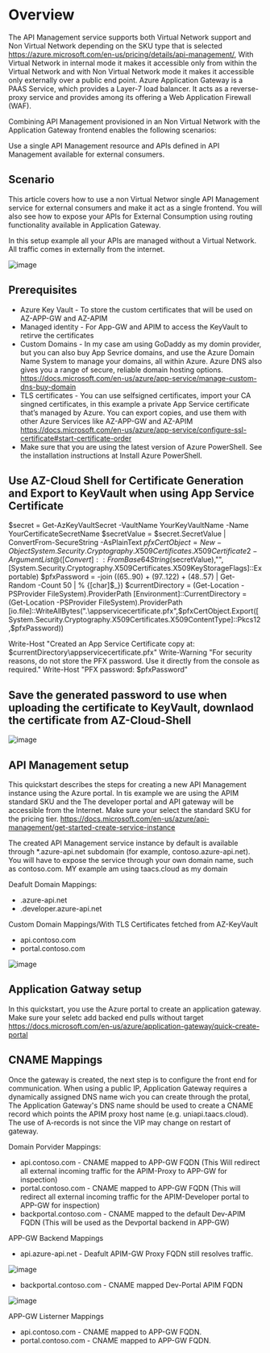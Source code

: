 # Overview

The API Management service supports both Virtual Network support and Non Virtual Network depending on the SKU type that is selected https://azure.microsoft.com/en-us/pricing/details/api-management/, With Virtual Network in internal mode it makes it accessible only from within the Virtual Network and with Non Virtual Network mode it makes it accessible only externally over a public end point. Azure Application Gateway is a PAAS Service, which provides a Layer-7 load balancer. It acts as a reverse-proxy service and provides among its offering a Web Application Firewall (WAF).

Combining API Management provisioned in an Non Virtual Network with the Application Gateway frontend enables the following scenarios:

Use a single API Management resource and APIs defined in API Management available for external consumers.


## Scenario

This article covers how to use a non Virtual Networ single API Management service for external consumers and make it act as a single frontend. You will also see how to expose your APIs for External Consumption using routing functionality available in Application Gateway. 

In this setup example all your APIs are managed without a Virtual Network. All traffic comes in externally from the internet.

![image](https://user-images.githubusercontent.com/81341827/121389809-c49eb480-c91a-11eb-95ea-04a09fec2803.png)

## Prerequisites

- Azure Key Vault - To store the custom certificates that will be used on AZ-APP-GW and AZ-APIM
- Managed identity - For App-GW and APIM to access the KeyVault to retirve the certificates
- Custom Domains - In my case am using GoDaddy as my domin provider, but you can also buy App Sevrice domains, and use the Azure Domain Name    System to manage your domains, all within Azure. Azure DNS also gives you a range of secure, reliable domain hosting options. https://docs.microsoft.com/en-us/azure/app-service/manage-custom-dns-buy-domain
- TLS certificates - You can use selfsigned certificates, import your CA singned certificates, in this example a private App Service certificate that’s managed by Azure. You can export copies, and use them with other Azure Services like AZ-APP-GW and AZ-APIM https://docs.microsoft.com/en-us/azure/app-service/configure-ssl-certificate#start-certificate-order
- Make sure that you are using the latest version of Azure PowerShell. See the installation instructions at Install Azure PowerShell.

## Use AZ-Cloud Shell for Certificate Generation and Export to KeyVault when using App Service Certificate

$secret = Get-AzKeyVaultSecret -VaultName YourKeyVaultName  -Name YourCertificateSecretName
$secretValue = $secret.SecretValue | ConvertFrom-SecureString -AsPlainText
$pfxCertObject= New-Object System.Security.Cryptography.X509Certificates.X509Certificate2 -ArgumentList @([Convert]::FromBase64String($secretValue),"",[System.Security.Cryptography.X509Certificates.X509KeyStorageFlags]::Exportable)
$pfxPassword = -join ((65..90) + (97..122) + (48..57) | Get-Random -Count 50 | % {[char]$_})
$currentDirectory = (Get-Location -PSProvider FileSystem).ProviderPath
[Environment]::CurrentDirectory = (Get-Location -PSProvider FileSystem).ProviderPath
[io.file]::WriteAllBytes(".\appservicecertificate.pfx",$pfxCertObject.Export([System.Security.Cryptography.X509Certificates.X509ContentType]::Pkcs12,$pfxPassword))

Write-Host "Created an App Service Certificate copy at: $currentDirectory\appservicecertificate.pfx"
Write-Warning "For security reasons, do not store the PFX password. Use it directly from the console as required."
Write-Host "PFX password: $pfxPassword"

## Save the generated password to use when uploading the certificate to KeyVault, downlaod the certificate from AZ-Cloud-Shell
![image](https://user-images.githubusercontent.com/81341827/121402584-113cbc80-c928-11eb-99ef-c803ee5d8a86.png)

## API Management setup
This quickstart describes the steps for creating a new API Management instance using the Azure portal. In tis example we are using the APIM standard SKU and the The developer portal and API gateway will be accessible from the Internet. Make sure your select the standard SKU for the pricing tier. https://docs.microsoft.com/en-us/azure/api-management/get-started-create-service-instance

The created API Management service instance by default is available through *.azure-api.net subdomain (for example, contoso.azure-api.net). You will have to expose the service through your own domain name, such as contoso.com. MY example am using taacs.cloud as my domain

Deafult Domain Mappings:
  - <apim-service-name>.azure-api.net
  - <apim-service-name>.developer.azure-api.net
  
Custom Domain Mappings/With TLS Certificates fetched from AZ-KeyVault
  - api.contoso.com
  - portal.contoso.com
  
![image](https://user-images.githubusercontent.com/81341827/121414342-86ae8a00-c934-11eb-8dfa-c7208170012b.png)


## Application Gatway setup
In this quickstart, you use the Azure portal to create an application gateway. Make sure your seletc add backed end pulls without target https://docs.microsoft.com/en-us/azure/application-gateway/quick-create-portal
  
## CNAME Mappings
  
Once the gateway is created, the next step is to configure the front end for communication. When using a public IP, Application Gateway requires a dynamically assigned DNS name wich you can create through the protal, The Application Gateway's DNS name should be used to create a CNAME record which points the APIM proxy host name (e.g. uniapi.taacs.cloud). The use of A-records is not since the VIP may change on restart of gateway.

Domain Porvider Mappings:

- api.contoso.com - CNAME mapped to APP-GW FQDN (This Will redirect all external incoming traffic for the APIM-Proxy to APP-GW for inspection)
- portal.contoso.com - CNAME mapped to APP-GW FQDN (This will redirect all external incoming traffic for the APIM-Developer portal to APP-GW for inspection)
- backportal.contoso.com - CNAME mapped to the default Dev-APIM FQDN (This will be used as the Devportal backend in APP-GW)
 
APP-GW Backend Mappings
- api.azure-api.net - Deafult APIM-GW Proxy FQDN still resolves traffic.
  
![image](https://user-images.githubusercontent.com/81341827/121415529-d6da1c00-c935-11eb-81d7-91ae08cd062d.png)


- backportal.contoso.com - CNAME mapped Dev-Portal APIM FQDN
  
 ![image](https://user-images.githubusercontent.com/81341827/121415920-3a644980-c936-11eb-9dd5-58be83d264b2.png)
 
  
APP-GW Listerner Mappings
- api.contoso.com - CNAME mapped to APP-GW FQDN.
- portal.contoso.com - CNAME mapped to APP-GW FQDN.

  



  

  
  



